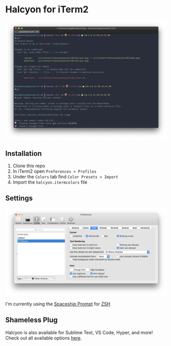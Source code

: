 # Halcyon for iTerm2

![](images/demo.png)

## Installation

1. Clone this repo
1. In iTerm2 open `Preferences > Profiles`
1. Under the `Colors` tab find `Color Presets > Import`
1. Import the `halcyon.itermcolors` file

## Settings

![](images/settings.png)

I'm currently using the [Spaceship Prompt](https://github.com/denysdovhan/spaceship-prompt) for [ZSH](http://zsh.org/)

## Shameless Plug

Halcyon is also available for Sublime Text, VS Code, Hyper, and more! Check out all available options [here](https://halcyon-theme.netlify.com/).
